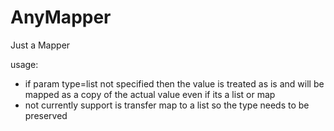 # AnyMapper
Just a Mapper


usage:
- if param type=list not specified then the value is treated as is and will be mapped as a copy of the actual value even if its a list or map
- not currently support is transfer map to a list so the type needs to be preserved 
